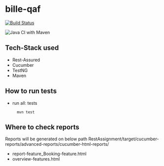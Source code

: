 # bille-qaf

[![Build Status](https://travis-ci.org/hemantjanrao/bille-qaf.svg?branch=master)](https://travis-ci.org/hemantjanrao/bille-qaf) 

![Java CI with Maven](https://github.com/hemantjanrao/bille-qaf/workflows/Java%20CI%20with%20Maven/badge.svg)


Tech-Stack used
---------------
* Rest-Assured
* Cucumber
* TestNG
* Maven

How to run tests
----------------
* run all: tests
        
        mvn test

Where to check reports
----------------------
Reports will be generated on below path 
RestAssignment/target/cucumber-reports/advanced-reports/cucumber-html-reports/
* report-feature_Booking-feature.html
* overview-features.html
